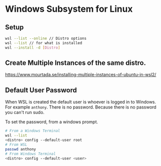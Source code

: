 # Windows Subsystem for Linux

## Setup
```bash
wsl --list --online // Distro options
wsl --list // for what is installed
wsl --install -d [Distro] 
```
## Create Multiple Instances of the same distro.
https://www.mourtada.se/installing-multiple-instances-of-ubuntu-in-wsl2/

## Default User Password
When WSL is created the default user is whoever is logged in to Windows. For example `anthony`. There is no password. Because there is no password you can't run sudo. 

To set the password, from a windows prompt.
```bash
# From a Windows Terminal
wsl --list
<distro> config --default-user root
# From WSL
passwd anthony
# From Windows Terminal
<distro> config --default-user <user>
```

